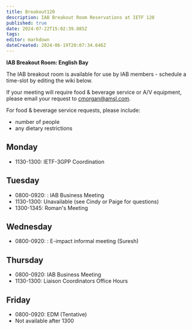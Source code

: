 ```yaml
---
title: Breakout120
description: IAB Breakout Room Reservations at IETF 120
published: true
date: 2024-07-22T15:02:39.885Z
tags: 
editor: markdown
dateCreated: 2024-06-19T20:07:34.646Z
---
```


**IAB Breakout Room: English Bay**

The IAB breakout room is available for use by IAB members -  schedule a time-slot by editing the wiki below.  

If your meeting will require food & beverage service or A/V equipment, please email your request to cmorgan@amsl.com. 

For food & beverage service requests, please include:

* number of people
* any dietary restrictions


## Monday 

* 1130-1300: IETF-3GPP Coordination

## Tuesday 

* 0800-0920: : IAB Business Meeting
* 1130-1300: Unavailable (see Cindy or Paige for questions)
* 1300-1345: Roman's Meeting


## Wednesday 

* 0800-0920: : E-impact informal meeting (Suresh)

## Thursday 

* 0800-0920: IAB Business Meeting
* 1130-1300: Liaison Coordinators Office Hours

## Friday 

* 0800-0920: EDM (Tentative)
* Not available after 1300
